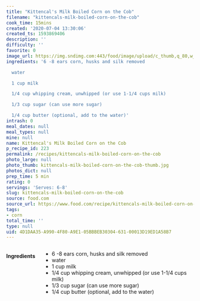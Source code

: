 ```yaml
---
title: "Kittencal's Milk Boiled Corn on the Cob"
filename: "kittencals-milk-boiled-corn-on-the-cob"
cook_time: 15mins
created: '2020-07-04 13:30:06'
created_ts: 1593869406
description: ''
difficulty: ''
favorite: 0
image_url: https://img.sndimg.com:443/food/image/upload/c_thumb,q_80,w_616,h_347/v1/img/recipes/12/18/97/picQm6KFZ.jpg
ingredients: '6 -8 ears corn, husks and silk removed

  water

  1 cup milk

  1/4 cup whipping cream, unwhipped (or use 1-1/4 cups milk)

  1/3 cup sugar (can use more sugar)

  1/4 cup butter (optional, add to the water)'
intrash: 0
meal_dates: null
meal_types: null
mine: null
name: Kittencal's Milk Boiled Corn on the Cob
p_recipe_id: 223
permalink: /recipes/kittencals-milk-boiled-corn-on-the-cob
photo_large: null
photo_thumb: kittencals-milk-boiled-corn-on-the-cob-thumb.jpg
photos_dict: null
prep_time: 5 min
rating: 0
servings: 'Serves: 6-8'
slug: kittencals-milk-boiled-corn-on-the-cob
source: food.com
source_url: https://www.food.com/recipe/kittencals-milk-boiled-corn-on-the-cob-121897
tags:
- corn
total_time: ''
type: null
uid: 4D1DAA35-A990-4F80-A9E1-05BBBEB30304-631-00013D19ED1A58B7
---
```

<div class="large-8 medium-7 columns" id="writeup">	</div><!-- #writeup -->
</div><!-- #row-one -->
<div class="row" id="row-two">	<div class="medium-4 small-5 columns" id="ingredients"><h4>Ingredients</h4><div class="box box-ingredients content"><ul>
<li>6 -8 ears corn, husks and silk removed</li>
<li>water</li>
<li>1 cup milk</li>
<li>1/4 cup whipping cream, unwhipped (or use 1-1/4 cups milk)</li>
<li>1/3 cup sugar (can use more sugar)</li>
<li>1/4 cup butter (optional, add to the water)</li>
</ul>
</div>	</div>	<div class="medium-6 small-7 columns" id="directions">	</div>